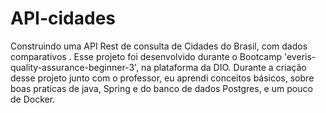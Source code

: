 # API-cidades
Construindo uma API Rest de consulta de Cidades do Brasil, com dados comparativos . Esse projeto foi desenvolvido durante o  Bootcamp 'everis-quality-assurance-beginner-3', na plataforma da DIO. Durante a criação desse projeto junto com o professor, eu aprendi conceitos básicos, sobre boas praticas de java, Spring e do banco de dados Postgres, e um pouco de Docker. 
